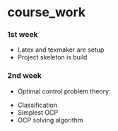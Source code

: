 # course_work

### 1st week
* Latex and texmaker are setup
* Project skeleton is build

### 2nd week
* Optimal control problem theory:
- Classification
- Simplest OCP
- OCP solving algorithm
